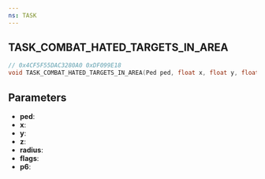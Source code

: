```yaml
---
ns: TASK
---
```

## TASK_COMBAT_HATED_TARGETS_IN_AREA

```c
// 0x4CF5F55DAC3280A0 0xDF099E18
void TASK_COMBAT_HATED_TARGETS_IN_AREA(Ped ped, float x, float y, float z, float radius, int flags, Any p6);
```

## Parameters
* **ped**:
* **x**:
* **y**:
* **z**:
* **radius**:
* **flags**:
* **p6**:
